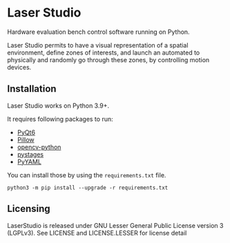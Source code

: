 # Laser Studio

Hardware evaluation bench control software running on Python.

Laser Studio permits to have a visual representation of a spatial environment,
define zones of interests, and launch an automated to physically and randomly
go through these zones, by controlling motion devices.

## Installation

Laser Studio works on Python 3.9+.

It requires following packages to run:

- [PyQt6]
- [Pillow]
- [opencv-python]
- [pystages]
- [PyYAML]

You can install those by using the `requirements.txt` file.

```shell
python3 -m pip install --upgrade -r requirements.txt
```

## Licensing

LaserStudio is released under GNU Lesser General Public License version 3 (LGPLv3). See LICENSE and LICENSE.LESSER for license detail

[PyQt6]: https://pypi.org/project/PyQt6/
[Pillow]: https://pillow.readthedocs.io/en/stable/index.html
[opencv-python]: https://github.com/opencv/opencv-python
[PyYAML]: https://pypi.org/project/PyYAML/
[pystages]: https://github.com/Ledger-Donjon/pystages
